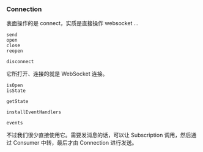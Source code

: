 ### Connection

表面操作的是 connect，实质是直接操作 websocket ...

```
send
open
close
reopen

disconnect
```

它所打开、连接的就是 WebSocket 连接。

```
isOpen
isState

getState

installEventHandlers

events
```

不过我们很少直接使用它。需要发消息的话，可以让 Subscription 调用，然后通过 Consumer 中转，最后才由 Connection 进行发送。
